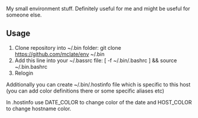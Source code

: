 My small environment stuff. Definitely useful for me and might be useful for someone else.

## Usage

1. Clone repository into ~/.bin folder: git clone https://github.com/mclate/env ~/.bin
2. Add this line into your ~/.bassrc file: [ -f ~/.bin/.bashrc ] && source ~/.bin.bashrc
3. Relogin

Additionally you can create ~/.bin/.hostinfo file which is specific to this host (you can add color definitions there or some specific aliases etc)

In .hostinfo use DATE_COLOR to change color of the date and HOST_COLOR to change hostname color.
